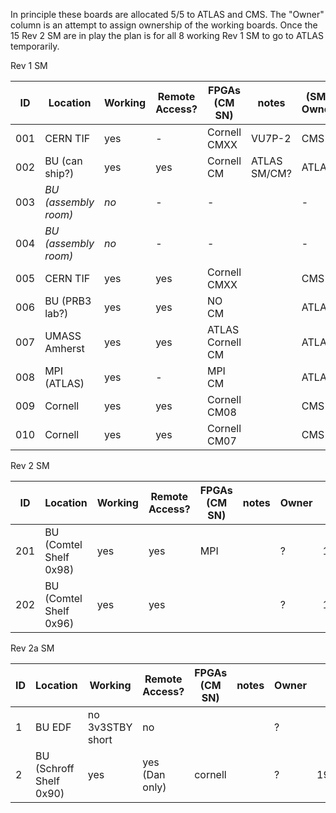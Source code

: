 In principle these boards are allocated 5/5 to ATLAS and CMS.  The "Owner" column is an attempt to assign ownership of the working boards.  Once the 15 Rev 2 SM are in play the plan is for all 8 working Rev 1 SM to go to ATLAS temporarily.

Rev 1 SM

|  ID | Location                 | Working | Remote Access? | FPGAs (CM SN)          | notes              | (SM) Owner  | local IP |
| --- | ---                      | ---     | ---            | ---                    | ---                | ---    | --- |
| 001 | CERN TIF                 | yes     | -              | Cornell CMXX           | VU7P-2             | CMS    | |
| 002 | BU (can ship?)           | yes     | yes            | Cornell CM             | ATLAS SM/CM?       | ATLAS  | 192.168.30.22 |
| 003 | _BU (assembly room)_     | _no_    | -              | -                      |                    | -      | |
| 004 | _BU (assembly room)_     | _no_    | -              | -                      |                    | -      | |
| 005 | CERN TIF                 | yes     | yes            | Cornell CMXX                    |                    | CMS    | |
| 006 | BU (PRB3 lab?)           | yes     | yes            | NO CM                  |                    | ATLAS  | 192.168.30.62 |
| 007 | UMASS Amherst            | yes     | yes            | ATLAS Cornell CM       |                    | ATLAS  | |
| 008 | MPI (ATLAS)              | yes     | -              | MPI CM                 |                    | ATLAS  | |
| 009 | Cornell                  | yes     | yes            | Cornell CM08           |                    | CMS    | |
| 010 | Cornell                  | yes     | yes            | Cornell CM07           |                    | CMS    | |

Rev 2 SM

|  ID | Location                 | Working | Remote Access? | FPGAs (CM SN)          | notes              | Owner  | local IP|
| --- | ---                      | ---     | ---            | ---                    | ---                | ---    | --- |
| 201 | BU (Comtel Shelf 0x98)   | yes     | yes            |   MPI                  |                    | ?      | 192.168.30.201 |
| 202 | BU (Comtel Shelf 0x96)   | yes     | yes            |                        |                    | ?      | 192.168.30.202|

Rev 2a SM

|  ID | Location                 | Working | Remote Access? | FPGAs (CM SN)          | notes              | Owner  | local IP|
| --- | ---                      | ---     | ---            | ---                    | ---                | ---    | --- |
| 1   | BU EDF  | no 3v3STBY short     | no            |                        |                    | ?      | |
| 2   | BU (Schroff Shelf 0x90)   | yes     | yes (Dan only)           |    cornell                    |                    | ?      | 192.168.30.12|
